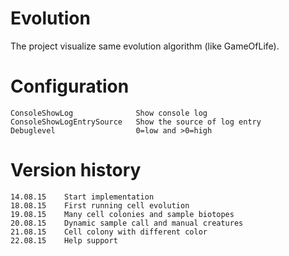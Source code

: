 Evolution
=========

The project visualize same evolution algorithm (like GameOfLife).

Configuration
=============

    ConsoleShowLog              Show console log              
    ConsoleShowLogEntrySource   Show the source of log entry
    Debuglevel                  0=low and >0=high

Version history
===============

    14.08.15    Start implementation
    18.08.15    First running cell evolution
    19.08.15    Many cell colonies and sample biotopes
    20.08.15    Dynamic sample call and manual creatures
    21.08.15    Cell colony with different color
    22.08.15    Help support

